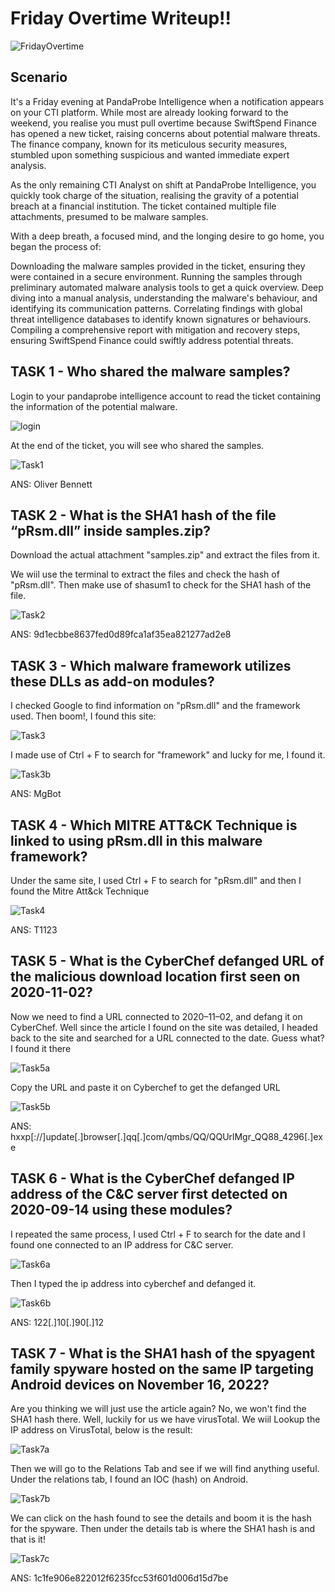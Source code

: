# Friday Overtime Writeup!!

![FridayOvertime](assets/download2.png) 


## Scenario 
It's a Friday evening at PandaProbe Intelligence when a notification appears on your CTI platform. While most are already looking forward to the weekend, you realise you must pull overtime because SwiftSpend Finance has opened a new ticket, raising concerns about potential malware threats. The finance company, known for its meticulous security measures, stumbled upon something suspicious and wanted immediate expert analysis.

As the only remaining CTI Analyst on shift at PandaProbe Intelligence, you quickly took charge of the situation, realising the gravity of a potential breach at a financial institution. The ticket contained multiple file attachments, presumed to be malware samples.

With a deep breath, a focused mind, and the longing desire to go home, you began the process of:

Downloading the malware samples provided in the ticket, ensuring they were contained in a secure environment.
Running the samples through preliminary automated malware analysis tools to get a quick overview.
Deep diving into a manual analysis, understanding the malware's behaviour, and identifying its communication patterns.
Correlating findings with global threat intelligence databases to identify known signatures or behaviours.
Compiling a comprehensive report with mitigation and recovery steps, ensuring SwiftSpend Finance could swiftly address potential threats.


## TASK 1 - Who shared the malware samples?

Login to your pandaprobe intelligence account to read the ticket containing the information of the potential malware.

![login](assets/login.png)

At the end of the ticket, you will see who shared the samples.

![Task1](assets/Task1.png)

ANS: Oliver Bennett

## TASK 2 - What is the SHA1 hash of the file “pRsm.dll” inside samples.zip?

Download the actual attachment "samples.zip" and extract the files from it. 

We wiil use the terminal to extract the files and check the hash of "pRsm.dll". Then make use of shasum1 to check for the SHA1 hash of the file.

![Task2](assets/Task2.png)

ANS: 9d1ecbbe8637fed0d89fca1af35ea821277ad2e8

## TASK 3 - Which malware framework utilizes these DLLs as add-on modules?

I checked Google to find information on "pRsm.dll" and the framework used. Then boom!, I found this site: 

![Task3](assets/Task3.png)

I made use of Ctrl + F to search for "framework" and lucky for me, I found it.

![Task3b](assets/Task3b.png)

ANS: MgBot

## TASK 4 - Which MITRE ATT&CK Technique is linked to using pRsm.dll in this malware framework?

Under the same site, I used Ctrl + F to search for "pRsm.dll" and then I found the Mitre Att&ck Technique

![Task4](assets/Task4.png)

ANS: T1123

## TASK 5 - What is the CyberChef defanged URL of the malicious download location first seen on 2020-11-02?
Now we need to find a URL connected to 2020–11–02, and defang it on CyberChef. Well since the article I found on the site was detailed, I headed back to the site and searched for a URL connected to the date. Guess what? I found it there

![Task5a](assets/Task5a.png)

Copy the URL and paste it on Cyberchef to get the defanged URL

![Task5b](assets/Task5b.png)

ANS: hxxp[://]update[.]browser[.]qq[.]com/qmbs/QQ/QQUrlMgr_QQ88_4296[.]exe

## TASK 6 - What is the CyberChef defanged IP address of the C&C server first detected on 2020-09-14 using these modules?
I repeated the same process, I used Ctrl + F to search for the date and I found one connected to an IP address for C&C server.

![Task6a](assets/Task6a.png)

Then I typed the ip address into cyberchef and defanged it.

![Task6b](assets/Task6b.png)

ANS: 122[.]10[.]90[.]12

## TASK 7 - What is the SHA1 hash of the spyagent family spyware hosted on the same IP targeting Android devices on November 16, 2022?
Are you thinking we will just use the article again? No, we won't find the SHA1 hash there. Well, luckily for us we have virusTotal. We wiil Lookup the IP address on VirusTotal, below is the result:

![Task7a](assets/Task7a.png)

Then we will go to the Relations Tab and see if we will find anything useful. Under the relations tab, I found an IOC (hash) on Android.

![Task7b](assets/Task7b.png)

We can click on the hash found to see the details and boom it is the hash for the spyware. Then under the details tab is where the SHA1 hash is and that is it!

![Task7c](assets/Task7c.png)

ANS: 1c1fe906e822012f6235fcc53f601d006d15d7be
